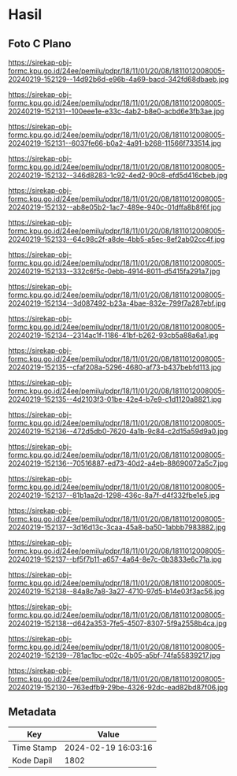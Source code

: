 # Hasil

## Foto C Plano

https://sirekap-obj-formc.kpu.go.id/24ee/pemilu/pdpr/18/11/01/20/08/1811012008005-20240219-152129--14d92b6d-e96b-4a69-bacd-342fd68dbaeb.jpg

https://sirekap-obj-formc.kpu.go.id/24ee/pemilu/pdpr/18/11/01/20/08/1811012008005-20240219-152131--100eee1e-e33c-4ab2-b8e0-acbd6e3fb3ae.jpg

https://sirekap-obj-formc.kpu.go.id/24ee/pemilu/pdpr/18/11/01/20/08/1811012008005-20240219-152131--6037fe66-b0a2-4a91-b268-11566f733514.jpg

https://sirekap-obj-formc.kpu.go.id/24ee/pemilu/pdpr/18/11/01/20/08/1811012008005-20240219-152132--346d8283-1c92-4ed2-90c8-efd5d416cbeb.jpg

https://sirekap-obj-formc.kpu.go.id/24ee/pemilu/pdpr/18/11/01/20/08/1811012008005-20240219-152132--ab8e05b2-1ac7-489e-940c-01dffa8b8f6f.jpg

https://sirekap-obj-formc.kpu.go.id/24ee/pemilu/pdpr/18/11/01/20/08/1811012008005-20240219-152133--64c98c2f-a8de-4bb5-a5ec-8ef2ab02cc4f.jpg

https://sirekap-obj-formc.kpu.go.id/24ee/pemilu/pdpr/18/11/01/20/08/1811012008005-20240219-152133--332c6f5c-0ebb-4914-8011-d5415fa291a7.jpg

https://sirekap-obj-formc.kpu.go.id/24ee/pemilu/pdpr/18/11/01/20/08/1811012008005-20240219-152134--3d087492-b23a-4bae-832e-799f7a287ebf.jpg

https://sirekap-obj-formc.kpu.go.id/24ee/pemilu/pdpr/18/11/01/20/08/1811012008005-20240219-152134--2314ac1f-1186-41bf-b262-93cb5a88a6a1.jpg

https://sirekap-obj-formc.kpu.go.id/24ee/pemilu/pdpr/18/11/01/20/08/1811012008005-20240219-152135--cfaf208a-5296-4680-af73-b437bebfd113.jpg

https://sirekap-obj-formc.kpu.go.id/24ee/pemilu/pdpr/18/11/01/20/08/1811012008005-20240219-152135--4d2103f3-01be-42e4-b7e9-c1d1120a8821.jpg

https://sirekap-obj-formc.kpu.go.id/24ee/pemilu/pdpr/18/11/01/20/08/1811012008005-20240219-152136--472d5db0-7620-4a1b-9c84-c2d15a59d9a0.jpg

https://sirekap-obj-formc.kpu.go.id/24ee/pemilu/pdpr/18/11/01/20/08/1811012008005-20240219-152136--70516887-ed73-40d2-a4eb-88690072a5c7.jpg

https://sirekap-obj-formc.kpu.go.id/24ee/pemilu/pdpr/18/11/01/20/08/1811012008005-20240219-152137--81b1aa2d-1298-436c-8a7f-d4f332fbe1e5.jpg

https://sirekap-obj-formc.kpu.go.id/24ee/pemilu/pdpr/18/11/01/20/08/1811012008005-20240219-152137--3d16d13c-3caa-45a8-ba50-1abbb7983882.jpg

https://sirekap-obj-formc.kpu.go.id/24ee/pemilu/pdpr/18/11/01/20/08/1811012008005-20240219-152137--bf5f7b11-a657-4a64-8e7c-0b3833e6c71a.jpg

https://sirekap-obj-formc.kpu.go.id/24ee/pemilu/pdpr/18/11/01/20/08/1811012008005-20240219-152138--84a8c7a8-3a27-4710-97d5-b14e03f3ac56.jpg

https://sirekap-obj-formc.kpu.go.id/24ee/pemilu/pdpr/18/11/01/20/08/1811012008005-20240219-152138--d642a353-7fe5-4507-8307-5f9a2558b4ca.jpg

https://sirekap-obj-formc.kpu.go.id/24ee/pemilu/pdpr/18/11/01/20/08/1811012008005-20240219-152139--781ac1bc-e02c-4b05-a5bf-74fa55839217.jpg

https://sirekap-obj-formc.kpu.go.id/24ee/pemilu/pdpr/18/11/01/20/08/1811012008005-20240219-152130--763edfb9-29be-4326-92dc-ead82bd87f06.jpg


## Metadata

| Key        | Value               |
| ---------- | ------------------- |
| Time Stamp | 2024-02-19 16:03:16 |
| Kode Dapil | 1802                |



